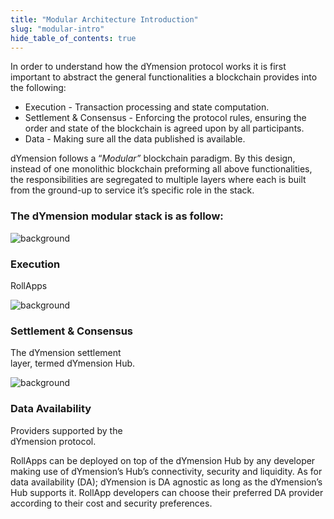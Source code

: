 ```yaml
---
title: "Modular Architecture Introduction"
slug: "modular-intro"
hide_table_of_contents: true
---
```


In order to understand how the dYmension protocol works it is first important to abstract the general functionalities a blockchain provides into the following:

* Execution - Transaction processing and state computation. 
* Settlement & Consensus  - Enforcing the protocol rules, ensuring the order and state of the blockchain is agreed upon by all participants. 
* Data  - Making sure all the data published is available.

dYmension follows a “*Modular”* blockchain paradigm. By this design, instead of one monolithic blockchain preforming all above functionalities, the responsibilities are segregated to multiple layers where each is built from the ground-up to service it’s specific role in the stack.

### The dYmension modular stack is as follow:

<div class="card image-card">
    <img class="background" src={require('./images/modular-architecture-execution.png').default} alt="background" />
    <div class="card-body">
        <div class="card-body-overlay"></div>
        <h3 class="card-title">Execution</h3>
        <p class="card-text">RollApps</p>
    </div>
</div>

<div class="card image-card">
    <img class="background" src={require('./images/modular-architecture-settlement.png').default} alt="background" />
    <div class="card-body">
        <div class="card-body-overlay"></div>
        <h3 class="card-title">Settlement & Consensus</h3>
        <p class="card-text">The dYmension settlement<br />layer, termed dYmension Hub.</p>
    </div>
</div>

<div class="card image-card">
    <img class="background" src={require('./images/modular-architecture-da.png').default} alt="background" />
    <div class="card-body">
        <div class="card-body-overlay"></div>
        <h3 class="card-title">Data Availability</h3>
        <p class="card-text">Providers supported by the<br />dYmension protocol.</p>
    </div>
</div>

RollApps can be deployed on top of the dYmension Hub by any developer making use of dYmension’s Hub’s connectivity, security and liquidity. As for data availability (DA); dYmension is DA agnostic as long as the dYmension’s Hub supports it. RollApp developers can choose their preferred DA provider according to their cost and security preferences.
